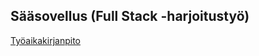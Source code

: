 ## Sääsovellus (Full Stack -harjoitustyö)

[Työaikakirjanpito](https://github.com/roni-b/weather-app/blob/main/dokumentaatio/tuntikirjanpito.md)
